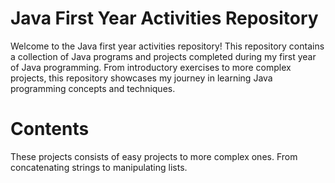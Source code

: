 <h1>Java First Year Activities Repository</h1>

Welcome to the Java first year activities repository! This repository contains a collection of Java programs and projects completed during my first year of Java programming. From introductory exercises to more complex projects, this repository showcases my journey in learning Java programming concepts and techniques.

<h1>Contents</h1>

These projects consists of easy projects to more complex ones. From concatenating strings to manipulating lists.
